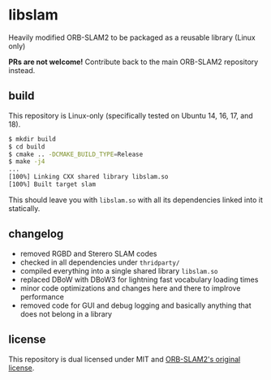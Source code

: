 # libslam

Heavily modified ORB-SLAM2 to be packaged as a reusable library (Linux only)

**PRs are not welcome!** Contribute back to the main ORB-SLAM2 repository instead.

## build

This repository is Linux-only (specifically tested on Ubuntu 14, 16, 17, and 18).

```bash
$ mkdir build
$ cd build
$ cmake .. -DCMAKE_BUILD_TYPE=Release
$ make -j4
...
[100%] Linking CXX shared library libslam.so
[100%] Built target slam
```

This should leave you with `libslam.so` with all its dependencies linked into it statically.

## changelog

- removed RGBD and Sterero SLAM codes
- checked in all dependencies under `thridparty/`
- compiled everything into a single shared library `libslam.so`
- replaced DBoW with DBoW3 for lightning fast vocabulary loading times
- minor code optimizations and changes here and there to implrove performance
- removed code for GUI and debug logging and basically anything that does not belong in a library

## license

This repository is dual licensed under MIT and [ORB-SLAM2's original license](https://github.com/raulmur/ORB_SLAM2/blob/master/LICENSE.txt).
